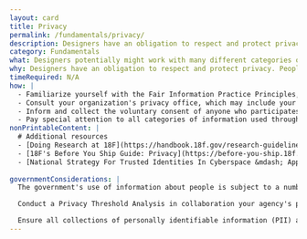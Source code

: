 ```yaml
---
layout: card
title: Privacy
permalink: /fundamentals/privacy/
description: Designers have an obligation to respect and protect privacy.
category: Fundamentals
what: Designers potentially might work with many different categories of information, across a number of different contexts. You have an obligation to steward information in a way that respects privacy.
why: Designers have an obligation to respect and protect privacy. People will not honestly participate in design processes, nor make use of products and services, they do not trust. 
timeRequired: N/A
how: |
  - Familiarize yourself with the Fair Information Practice Principles, a set of precepts at the heart of the U.S. Privacy Act of 1974.
  - Consult your organization's privacy office, which may include your general counsel, if you plan to substantially make use of information that could potentially identify specific individuals.
  - Inform and collect the voluntary consent of anyone who participates in moderated design research. Ensure that all unmoderated forms of research (for example, web analytics) are covered by an easy-to-access privacy policy.
  - Pay special attention to all categories of information used throughout the design process. Note contexts in which it's not okay to share certain categories of information.
nonPrintableContent: |
  # Additional resources
  - [Doing Research at 18F](https://handbook.18f.gov/research-guidelines/)
  - [18F's Before You Ship Guide: Privacy](https://before-you-ship.18f.gov/privacy/)
  - [National Strategy For Trusted Identities In Cyberspace &mdash; Appendix A: Fair Information Practice Principles (FIPPs)](https://cryptome.org/2014/11/nstic-fipps.pdf)
  
governmentConsiderations: |
  The government's use of information about people is subject to a number of laws and policies, including: [the Privacy Act of 1974](https://www.justice.gov/opcl/overview-privacy-act-1974-2015-edition), the Federal Information Security Management Act of 2002, and the eGovernment Act of 2002.

  Conduct a Privacy Threshold Analysis in collaboration your agency's privacy office whenever a design calls for the creation of a new data store (for example, a database). 

  Ensure all collections of personally identifiable information (PII) are accompanied by a Privacy Act Notice. See, for example, [18F's Privacy Act Notice for Design Research](https://www.gsa.gov/portal/content/162010). 
---
```

